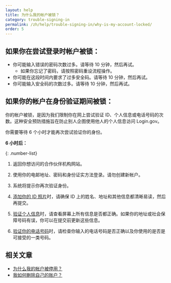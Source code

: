 ```yaml
---
layout: help
title: 为什么我的帐户被锁？
category: trouble-signing-in
permalink: /zh/help/trouble-signing-in/why-is-my-account-locked/
order: 5
---
```


## 如果你在尝试登录时帐户被锁：

* 你可能输入错误的密码次数过多。请等待 10 分钟，然后再试。
  * 如果你忘记了密码，请按照密码重设流程操作。
* 你可能在这段时间内要求了过多安全码。请等待 10 分钟，然后再试。
* 你可能输入安全码的次数过多。请等待 10 分钟，然后再试。

## 如果你的帐户在身份验证期间被锁：

你的帐户被锁，是因为我们限制你在网上尝试验证 ID、个人信息或电话号码的次数。这种安全预防措施旨在防止别人企图使用他人的个人信息访问 Login.gov。

你需要等待 6 个小时才能再次尝试验证你的身份。

**6 小时后：**

{: .number-list}

1. 返回你想访问的合作伙伴机构网站。

1. 使用你的电邮地址、密码和身份证实方法登录。请勿创建新帐户。

1. 系统将提示你再次验证身份。

1. [添加你的 ID 照片](/zh/help/verify-your-identity/how-to-take-photos-to-verify-your-identity/)时，请确保 ID 上的姓名、地址和其他信息都清晰易读，然后再提交。

1. [验证个人信息](/zh/help/verify-your-identity/issues-verifying-my-personal-information/)时，请查看屏幕上所有信息是否都正确。如果你的地址或社会保障号码有误，你可以在提交前更新这些信息。

1. [验证你的电话号码](/zh/help/verify-your-identity/phone-number/)时，请检查你输入的电话号码是否正确以及你使用的是否是可接受的一类号码。

## 相关文章

* [为什么我的帐户被停用？](/zh/help/manage-your-account/deactivated/)
* [我如何删除自己的账户？](/zh/help/manage-your-account/delete-your-account/)
